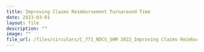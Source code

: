 ```yaml
---
title: Improving Claims Reimbursement Turnaround Time
date: 2023-03-01
layout: file
description: ""
image: ""
file_url: /files/circulars/C_771_NDCS_SHM 2022_Improving Claims Reimbursement Turnaround Time.pdf
---
```

